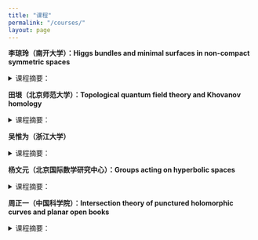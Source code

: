 ```yaml
---
title: "课程"
permalink: "/courses/"
layout: page
---
```




<p><b>李琼玲（南开大学）：Higgs bundles and minimal surfaces in non-compact symmetric spaces</b></p> 
<details>
<summary>课程摘要：</summary>
待定
</details>


<p><b>田垠（北京师范大学）：Topological quantum field theory and Khovanov homology</b></p> 
  <details>
<summary>课程摘要：</summary>
<p>Lecture 1. Jones and quantum group<br>
   Lecture 2. Topological quantum field theory and Khovanov homology (Kh)<br>
   Lecture 3. Categorified quantum group<br>
   Lecture 4. Application of Kh, symplectic Kh.</p> 
</details>


<p><b>吴惟为（浙江大学）</b><br>
  
<details>
<summary>课程摘要：</summary>
待定
</details>


<p><b>杨文元（北京国际数学研究中心）：Groups acting on hyperbolic spaces</b></p> 

<details>
<summary>课程摘要：</summary>
待定
</details>


<p><b>周正一（中国科学院）：Intersection theory of punctured holomorphic curves and planar open books</b></p> 

<details>
<summary>课程摘要：</summary>
<p>Using Wendl's theorem on planar open book as an example, we will introduce Siefring’s intersection theory for punctured holomorphic curves.
<br>
  Lecture 1: Open books, symplectic Lefschetz fibrations, Wendl’s theorem on planar open books and its applications in symplectic fillings.
<br>
   Lecture 2-3: Siefring’s intersection theory for punctured holomorphic curves.<br>
   Lecture 4: Proof of Wendl’s theorem.</p> 
</details>
